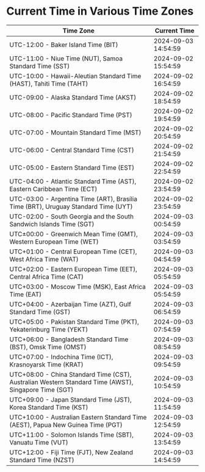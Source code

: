 # Current Time in Various Time Zones

| Time Zone | Current Time |
|-----------|--------------|
| UTC-12:00 - Baker Island Time (BIT) | 2024-09-03 14:54:59 |
| UTC-11:00 - Niue Time (NUT), Samoa Standard Time (SST) | 2024-09-02 15:54:59 |
| UTC-10:00 - Hawaii-Aleutian Standard Time (HAST), Tahiti Time (TAHT) | 2024-09-02 16:54:59 |
| UTC-09:00 - Alaska Standard Time (AKST) | 2024-09-02 18:54:59 |
| UTC-08:00 - Pacific Standard Time (PST) | 2024-09-02 19:54:59 |
| UTC-07:00 - Mountain Standard Time (MST) | 2024-09-02 20:54:59 |
| UTC-06:00 - Central Standard Time (CST) | 2024-09-02 21:54:59 |
| UTC-05:00 - Eastern Standard Time (EST) | 2024-09-02 22:54:59 |
| UTC-04:00 - Atlantic Standard Time (AST), Eastern Caribbean Time (ECT) | 2024-09-02 23:54:59 |
| UTC-03:00 - Argentina Time (ART), Brasília Time (BRT), Uruguay Standard Time (UYT) | 2024-09-02 23:54:59 |
| UTC-02:00 - South Georgia and the South Sandwich Islands Time (SGT) | 2024-09-03 00:54:59 |
| UTC±00:00 - Greenwich Mean Time (GMT), Western European Time (WET) | 2024-09-03 03:54:59 |
| UTC+01:00 - Central European Time (CET), West Africa Time (WAT) | 2024-09-03 04:54:59 |
| UTC+02:00 - Eastern European Time (EET), Central Africa Time (CAT) | 2024-09-03 05:54:59 |
| UTC+03:00 - Moscow Time (MSK), East Africa Time (EAT) | 2024-09-03 05:54:59 |
| UTC+04:00 - Azerbaijan Time (AZT), Gulf Standard Time (GST) | 2024-09-03 06:54:59 |
| UTC+05:00 - Pakistan Standard Time (PKT), Yekaterinburg Time (YEKT) | 2024-09-03 07:54:59 |
| UTC+06:00 - Bangladesh Standard Time (BST), Omsk Time (OMST) | 2024-09-03 08:54:59 |
| UTC+07:00 - Indochina Time (ICT), Krasnoyarsk Time (KRAT) | 2024-09-03 09:54:59 |
| UTC+08:00 - China Standard Time (CST), Australian Western Standard Time (AWST), Singapore Time (SGT) | 2024-09-03 10:54:59 |
| UTC+09:00 - Japan Standard Time (JST), Korea Standard Time (KST) | 2024-09-03 11:54:59 |
| UTC+10:00 - Australian Eastern Standard Time (AEST), Papua New Guinea Time (PGT) | 2024-09-03 12:54:59 |
| UTC+11:00 - Solomon Islands Time (SBT), Vanuatu Time (VUT) | 2024-09-03 13:54:59 |
| UTC+12:00 - Fiji Time (FJT), New Zealand Standard Time (NZST) | 2024-09-03 14:54:59 |
